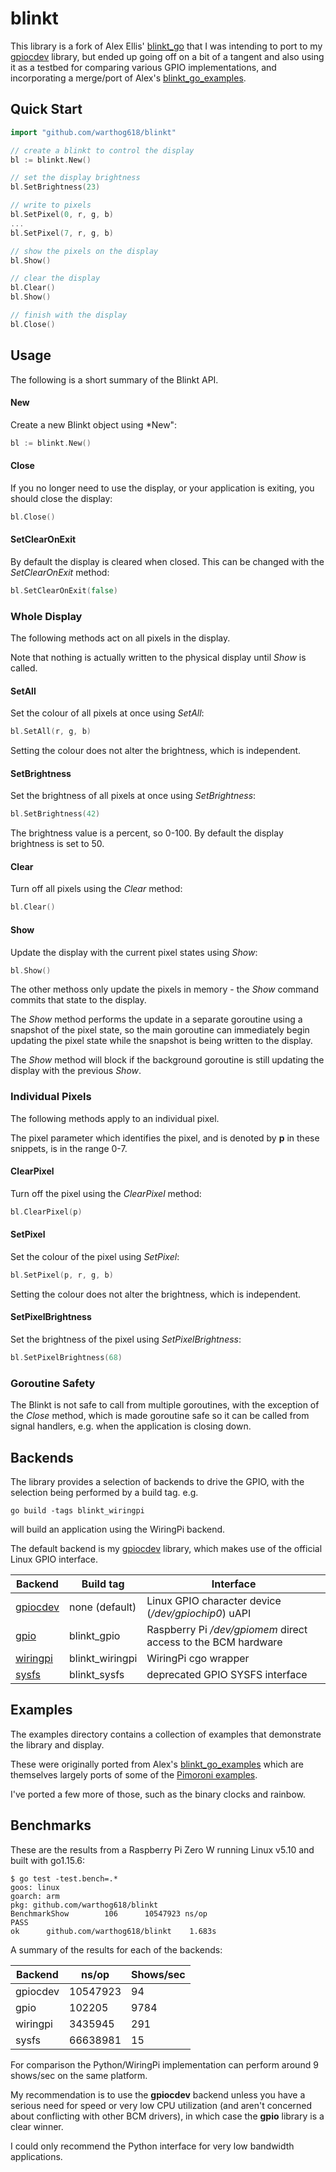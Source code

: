 blinkt
======

This library is a fork of Alex Ellis'
[blinkt_go](https://github.com/alexellis/blinkt_go) that I was intending to port
to my [gpiocdev](https://github.com/warthog618/go-gpiocdev) library, but ended up going
off on a bit of a tangent and also using it as a testbed for comparing various
GPIO implementations, and incorporating a merge/port of Alex's
[blinkt_go_examples](https://github.com/alexellis/blinkt_go_examples).

## Quick Start

```go
import "github.com/warthog618/blinkt"

// create a blinkt to control the display
bl := blinkt.New()

// set the display brightness
bl.SetBrightness(23)

// write to pixels
bl.SetPixel(0, r, g, b)
...
bl.SetPixel(7, r, g, b)

// show the pixels on the display
bl.Show()

// clear the display
bl.Clear()
bl.Show()

// finish with the display
bl.Close()
```

## Usage

The following is a short summary of the Blinkt API.
#### New

Create a new Blinkt object using *New":

```go
bl := blinkt.New()
```

#### Close

If you no longer need to use the display, or your application is exiting, you
should close the display:

```go
bl.Close()
```

#### SetClearOnExit

By default the display is cleared when closed.  This can be changed with the
*SetClearOnExit* method:

```go
bl.SetClearOnExit(false)
```

### Whole Display

The following methods act on all pixels in the display.

Note that nothing is actually written to the physical display until *Show* is
called.

#### SetAll

Set the colour of all pixels at once using *SetAll*:

```go
bl.SetAll(r, g, b)
```

Setting the colour does not alter the brightness, which is independent.
#### SetBrightness

Set the brightness of all pixels at once using *SetBrightness*:

```go
bl.SetBrightness(42)
```

The brightness value is a percent, so 0-100. By default the display brightness
is set to 50.

#### Clear

Turn off all pixels using the *Clear* method:

```go
bl.Clear()
```

#### Show

Update the display with the current pixel states using *Show*:

```go
bl.Show()
```

The other methoss only update the pixels in memory - the *Show* command commits
that state to the display.

The *Show* method performs the update in a separate goroutine using a snapshot
of the pixel state, so the main goroutine can immediately begin updating the
pixel state while the snapshot is being written to the display.

The *Show* method will block if the background goroutine is still updating the
display with the previous *Show*.

### Individual Pixels

The following methods apply to an individual pixel.

The pixel parameter which identifies the pixel, and is denoted by **p** in these
snippets, is in the range 0-7.

#### ClearPixel

Turn off the pixel using the *ClearPixel* method:

```go
bl.ClearPixel(p)
```

#### SetPixel

Set the colour of the pixel using *SetPixel*:

```go
bl.SetPixel(p, r, g, b)
```

Setting the colour does not alter the brightness, which is independent.

#### SetPixelBrightness

Set the brightness of the pixel using *SetPixelBrightness*:

```go
bl.SetPixelBrightness(68)
```

### Goroutine Safety

The Blinkt is not safe to call from multiple goroutines, with the exception of
the *Close* method, which is made goroutine safe so it can be called from signal
handlers, e.g. when the application is closing down.


## Backends

The library provides a selection of backends to drive the GPIO, with the
selection being performed by a build tag. e.g.

```go build -tags blinkt_wiringpi```

will build an application using the WiringPi backend.

The default backend is my [gpiocdev](https://github.com/warthog618/go-gpiocdev) library,
which makes use of the official Linux GPIO interface.

|Backend|Build tag|Interface|
|---|---|---|
|[gpiocdev](https://github.com/warthog618/go-gpiocdev)|none (default)|Linux GPIO character device (*/dev/gpiochip0*) uAPI |
|[gpio](https://github.com/warthog618/gpio)|blinkt_gpio|Raspberry Pi */dev/gpiomem* direct access to the BCM hardware|
|[wiringpi](https://github.com/alexellis/rpi/)| blinkt_wiringpi|WiringPi cgo wrapper|
|[sysfs](https://github.com/alexellis/blinkt_go/)| blinkt_sysfs|deprecated GPIO SYSFS interface|

## Examples

The examples directory contains a collection of examples that demonstrate the
library and display.

These were originally ported from Alex's
[blinkt_go_examples](https://github.com/) which are themselves largely ports of
some of the [Pimoroni examples](https://github.com/pimoroni/blinkt/blob/master/examples).

I've ported a few more of those, such as the binary clocks and rainbow.

## Benchmarks

These are the results from a Raspberry Pi Zero W running Linux v5.10 and built
with go1.15.6:

```
$ go test -test.bench=.*
goos: linux
goarch: arm
pkg: github.com/warthog618/blinkt
BenchmarkShow 	     106	  10547923 ns/op
PASS
ok  	github.com/warthog618/blinkt	1.683s
```

A summary of the results for each of the backends:

|Backend|ns/op|Shows/sec|
|---|---|---|
|gpiocdev|10547923|94|
|gpio|102205|9784|
|wiringpi|3435945|291|
|sysfs|66638981|15|


For comparison the Python/WiringPi implementation can perform around 9 shows/sec
on the same platform.

My recommendation is to use the **gpiocdev** backend unless you have a serious need
for speed or very low CPU utilization (and aren't concerned about conflicting
with other BCM drivers), in which case the **gpio** library is a clear winner.

I could only recommend the Python interface for very low bandwidth applications.


